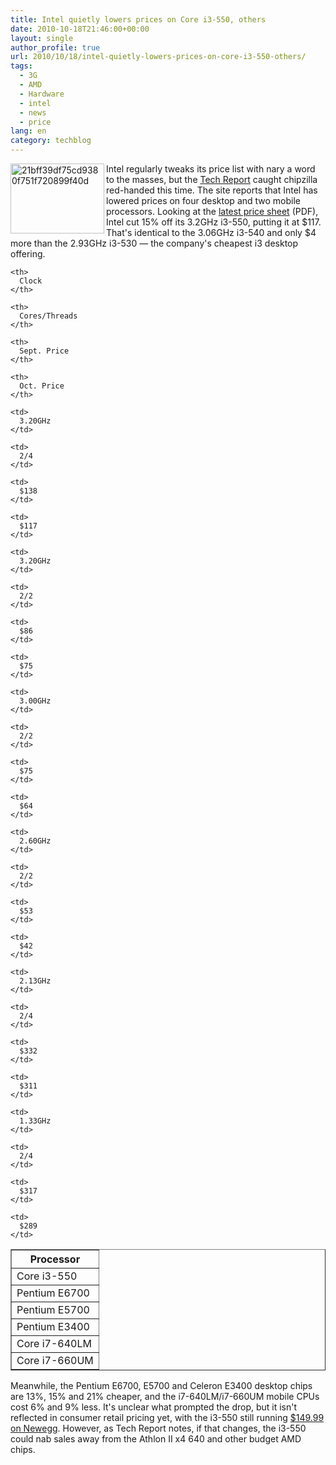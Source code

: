 ```yaml
---
title: Intel quietly lowers prices on Core i3-550, others
date: 2010-10-18T21:46:00+00:00
layout: single
author_profile: true
url: 2010/10/18/intel-quietly-lowers-prices-on-core-i3-550-others/
tags:
  - 3G
  - AMD
  - Hardware
  - intel
  - news
  - price
lang: en
category: techblog
---
```

[<img title="21bff39df75cd9380f751f720899f40d" border="0" alt="21bff39df75cd9380f751f720899f40d" align="left" src="http://lh6.ggpht.com/_vaUVXcmC3OI/TLy5RbhQCnI/AAAAAAAACtc/iRbxI9P-Zek/21bff39df75cd9380f751f720899f40d_thumb%5B1%5D.jpg?imgmax=800" width="150" height="112" />](http://lh3.ggpht.com/_vaUVXcmC3OI/TLy5PhmYCBI/AAAAAAAACtY/1lse1aQsfSQ/s1600-h/21bff39df75cd9380f751f720899f40d%5B3%5D.jpg)Intel regularly tweaks its price list with nary a word to the masses, but the [Tech Report](http://techreport.com/discussions.x/19828) caught chipzilla red-handed this time. The site reports that Intel has lowered prices on four desktop and two mobile processors. Looking at the [latest price sheet](http://www.intc.com/common/download/download.cfm?companyid=INTC&fileid=409912&filekey=9D4C4F36-2486-4B8B-86D1-09722295EC2C&filename=Oct_17_1ku_Price.xls.pdf) (PDF), Intel cut 15% off its 3.2GHz i3-550, putting it at $117. That's identical to the 3.06GHz i3-540 and only $4 more than the 2.93GHz i3-530 — the company's cheapest i3 desktop offering.</p> 

<table border="1" cellspacing="0" cellpadding="0" width="100%">
  <tr>
    <th>
      Processor
    </th>
    
    <th>
      Clock
    </th>
    
    <th>
      Cores/Threads
    </th>
    
    <th>
      Sept. Price
    </th>
    
    <th>
      Oct. Price
    </th>
  </tr>
  
  <tr>
    <td>
      Core i3-550
    </td>
    
    <td>
      3.20GHz
    </td>
    
    <td>
      2/4
    </td>
    
    <td>
      $138
    </td>
    
    <td>
      $117
    </td>
  </tr>
  
  <tr>
    <td>
      Pentium E6700
    </td>
    
    <td>
      3.20GHz
    </td>
    
    <td>
      2/2
    </td>
    
    <td>
      $86
    </td>
    
    <td>
      $75
    </td>
  </tr>
  
  <tr>
    <td>
      Pentium E5700
    </td>
    
    <td>
      3.00GHz
    </td>
    
    <td>
      2/2
    </td>
    
    <td>
      $75
    </td>
    
    <td>
      $64
    </td>
  </tr>
  
  <tr>
    <td>
      Pentium E3400
    </td>
    
    <td>
      2.60GHz
    </td>
    
    <td>
      2/2
    </td>
    
    <td>
      $53
    </td>
    
    <td>
      $42
    </td>
  </tr>
  
  <tr>
    <td>
      Core i7-640LM
    </td>
    
    <td>
      2.13GHz
    </td>
    
    <td>
      2/4
    </td>
    
    <td>
      $332
    </td>
    
    <td>
      $311
    </td>
  </tr>
  
  <tr>
    <td>
      Core i7-660UM
    </td>
    
    <td>
      1.33GHz
    </td>
    
    <td>
      2/4
    </td>
    
    <td>
      $317
    </td>
    
    <td>
      $289
    </td>
  </tr>
</table>

Meanwhile, the Pentium E6700, E5700 and Celeron E3400 desktop chips are 13%, 15% and 21% cheaper, and the i7-640LM/i7-660UM mobile CPUs cost 6% and 9% less. It's unclear what prompted the drop, but it isn't reflected in consumer retail pricing yet, with the i3-550 still running [$149.99 on Newegg](http://www.newegg.com/Product/Product.aspx?Item=N82E16819115065). However, as Tech Report notes, if that changes, the i3-550 could nab sales away from the Athlon II x4 640 and other budget AMD chips.